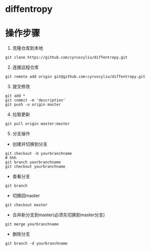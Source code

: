 # diffentropy

# 操作步骤
1. 克隆仓库到本地
```
git clone https://github.com/cyruscyliu/diffentropy.git
```
2. 连接远程仓库
```
git remote add origin git@github.com:cyruscyliu/diffentropy.git
```
3. 提交修改
```
git add *
git commit -m 'description'
git push -u origin master
```
4. 拉取更新
```
git pull origin master:master
```
5. 分支操作
+ 创建并切换到分支
```
git checkout -b yourbranchname
# hhh
git branch yourbranchname
git checkout yourbranchname
```
+ 查看分支
```
git branch
```
+ 切换回master
```
git checkout master
```
+ 合并新分支到master(必须先切换到master分支)
```
git merge yourbranchname
```
+ 删除分支
```
git branch -d yourbranchname
```




